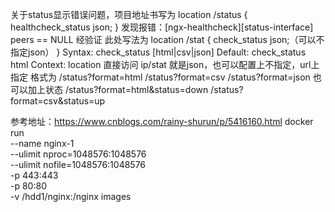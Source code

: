 关于status显示错误问题，项目地址书写为
	location /status {
            healthcheck_status json;
        } 发现报错：[ngx-healthcheck][status-interface] peers == NULL 
经验证 此处写法为
	location /stat {
		check_status json;（可以不指定json）
	}
Syntax: check_status [html|csv|json]
Default: check_status html
Context: location
直接访问 ip/stat 就是json，也可以配置上不指定，url上指定 格式为
/status?format=html
/status?format=csv
/status?format=json
也可以加上状态
/status?format=html&status=down
/status?format=csv&status=up

参考地址：https://www.cnblogs.com/rainy-shurun/p/5416160.html
docker run \
	--name nginx-1 \
	--ulimit nproc=1048576:1048576 \
	--ulimit nofile=1048576:1048576 \
	-p 443:443 \
	-p 80:80 \
	-v /hdd1/nginx:/nginx
	images

